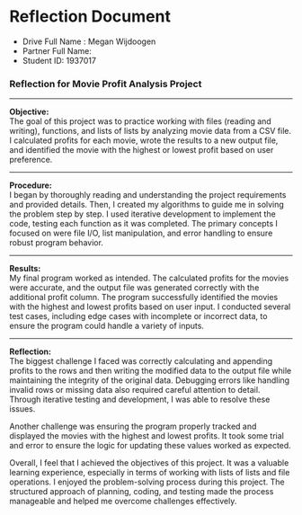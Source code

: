 # Reflection Document

* Drive Full Name  : Megan Wijdoogen
* Partner Full Name: 
* Student ID: 1937017

### Reflection for Movie Profit Analysis Project

----------

**Objective:**  
The goal of this project was to practice working with files (reading and writing), functions, and lists of lists by analyzing movie data from a CSV file. I calculated profits for each movie, wrote the results to a new output file, and identified the movie with the highest or lowest profit based on user preference.

----------

**Procedure:**  
I began by thoroughly reading and understanding the project requirements and provided details. Then, I created my algorithms to guide me in solving the problem step by step. I used iterative development to implement the code, testing each function as it was completed. The primary concepts I focused on were file I/O, list manipulation, and error handling to ensure robust program behavior.

----------

**Results:**  
My final program worked as intended. The calculated profits for the movies were accurate, and the output file was generated correctly with the additional profit column. The program successfully identified the movies with the highest and lowest profits based on user input. I conducted several test cases, including edge cases with incomplete or incorrect data, to ensure the program could handle a variety of inputs.

----------

**Reflection:**  
The biggest challenge I faced was correctly calculating and appending profits to the rows and then writing the modified data to the output file while maintaining the integrity of the original data. Debugging errors like handling invalid rows or missing data also required careful attention to detail. Through iterative testing and development, I was able to resolve these issues. 

Another challenge was ensuring the program properly tracked and displayed the movies with the highest and lowest profits. It took some trial and error to ensure the logic for updating these values worked as expected.

Overall, I feel that I achieved the objectives of this project. It was a valuable learning experience, especially in terms of working with lists of lists and file operations. I enjoyed the problem-solving process during this project. The structured approach of planning, coding, and testing made the process manageable and helped me overcome challenges effectively.